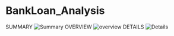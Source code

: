 # BankLoan_Analysis
SUMMARY
![Summary](https://github.com/vish1027/BankLoan_Analysis/assets/148954324/7ac6bcd8-2680-48ed-a963-b1916f99f6d8)
OVERVIEW
![overview](https://github.com/vish1027/BankLoan_Analysis/assets/148954324/9dc6d870-1072-4eb3-9f8b-8232e3b29b1e)
DETAILS
![Details](https://github.com/vish1027/BankLoan_Analysis/assets/148954324/d2d828b1-2595-4d85-b9f2-f52e469c6c30)


